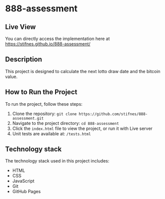 # 888-assessment


## Live View

You can directly access the implementation here at https://stifnes.github.io/888-assessment/

## Description

This project is designed to calculate the next lotto draw date and the bitcoin value.

## How to Run the Project

To run the project, follow these steps:

1. Clone the repository: `git clone https://github.com/stifnes/888-assessment.git`
2. Navigate to the project directory: `cd 888-assessment`
3. Click the `index.html` file to view the project, or run it with Live server
4. Unit tests are available at: `/tests.html`

## Technology stack
The technology stack used in this project includes:
- HTML
- CSS
- JavaScript
- Git
- GitHub Pages



